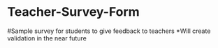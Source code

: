 # Teacher-Survey-Form

#Sample survey for students to give feedback to teachers
*Will create validation in the near future
